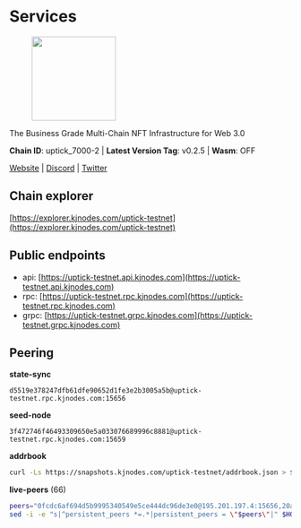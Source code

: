 # Services

<figure><img src="https://raw.githubusercontent.com/kj89/testnet_manuals/main/pingpub/logos/uptick.png" width="150" alt=""><figcaption></figcaption></figure>

The Business Grade Multi-Chain NFT Infrastructure for Web 3.0

**Chain ID**: uptick_7000-2 | **Latest Version Tag**: v0.2.5 | **Wasm**: OFF

[Website](https://uptick.network) | [Discord](https://discord.gg/UzeHS7fu5H) | [Twitter](https://twitter.com/uptickproject)




## Chain explorer
[https://explorer.kjnodes.com/uptick-testnet](https://explorer.kjnodes.com/uptick-testnet)

## Public endpoints

* api: [https://uptick-testnet.api.kjnodes.com](https://uptick-testnet.api.kjnodes.com)
* rpc: [https://uptick-testnet.rpc.kjnodes.com](https://uptick-testnet.rpc.kjnodes.com)
* grpc: [https://uptick-testnet.grpc.kjnodes.com](https://uptick-testnet.grpc.kjnodes.com)

## Peering

**state-sync**

```text
d5519e378247dfb61dfe90652d1fe3e2b3005a5b@uptick-testnet.rpc.kjnodes.com:15656
```

**seed-node**

```text
3f472746f46493309650e5a033076689996c8881@uptick-testnet.rpc.kjnodes.com:15659
```

**addrbook**
```bash
curl -Ls https://snapshots.kjnodes.com/uptick-testnet/addrbook.json > $HOME/.uptickd/config/addrbook.json
```

**live-peers** (66)
```bash
peers="0fcdc6af694d5b9995340549e5ce444dc96de3e0@195.201.197.4:15656,20aaf646f9c766a8b81d838554ba6e593122ed1f@46.4.122.236:36656,279a4f3f473ef5ae74ea6c55f456702a435fc95d@157.90.208.222:60656,0aee682fb3453170737149203e5c23d2e0c46058@142.132.253.112:15656,8096fef589ead4cd3a1aef83110b0241e63d5747@38.242.239.25:26656,eb5a3112a64944e2bd701ff8aa99ab95209c6310@185.198.27.110:26656,1c66685cbf5c8dc0a739eb57c896d35eb2eed17c@141.94.139.233:28656,4c062185dbf436903124fe6c2b2eea5067d7a9c4@154.12.243.0:31656,70c19420bb2d40c5a6c3466c69ead6e0877b9cc7@45.85.250.108:26656,6b5375296e81501b0db0a34a7a04f39520400214@65.108.45.200:27565,d8777278648d8fc93800692a8b96a7f104df4f9a@194.163.135.127:26656,b14b4e3a46180eccf00d816aed5338db925e2237@185.225.191.149:26656,e5da7ceb59b783f7368743a8913171e263baac57@199.175.98.113:26656,3cffe20d473b0bd4451d330da8b741b5d42dcb44@65.21.131.215:26666,d5519e378247dfb61dfe90652d1fe3e2b3005a5b@65.109.68.190:15656,5739ae6fab71ec95fb3112f4d1ea2845782fa9f7@54.92.137.6:26656,0afdeea2f014bdfc43ab6dbdf567164daf861cf4@57.128.86.31:26656,7a9b1f1ed80e854dfbf95f921c35f950f9278ea4@161.97.162.123:31656,75f90b4070eab7a20dc60974c85069389c77d89d@38.242.239.27:26656,7a4f1c0baa2ff31c02163fb658c4eb8d119193c7@95.214.52.173:26656,421955c25f58111f99c04d24a0f07810b4e585ac@173.249.14.30:31656,40ffd59440b11d63bfb8e20cfed5b36f282a06b3@154.12.238.247:31656,d6aad702ecfed6c5e76e2f25dea6b921c3cd7857@154.12.242.252:31656,94734f927b16ff91f5e45875396295d6173ca918@74.50.70.118:11574,c6ca186e2ea0202a78b357c9b2d8883e3d96613a@144.91.110.211:31656,a818920590d15226a206ec4c73b1c5c20c56a435@65.21.134.202:26666,4e8c2e2373f82308593cc7f9f0135216b0ba4882@89.117.49.66:26656,5abbfaea89f59b277e1d5f4acfac2ddfdfe1a0e1@176.57.189.212:15656,3666c65e99775b8149396fd5c781dec6a29fb13b@75.119.144.48:31656,00242af3dded97bb8380c9b9d98457ea7879e0c0@198.204.255.155:26656,967e0f06ad8b16dee6a8a6b8a48e8e5a63fdd810@178.211.139.225:7656,1da3e7446d53cdfc7f7170f7976b08964ec9b9f4@65.108.76.44:11693,18f89c33d7a070ad1dcde227f4a3dcfb435c6c7f@89.117.49.65:26656,5368bc0c12a7bfd9d69ba192b06f2be97d28e7ef@185.239.209.56:31656,ad563c8036250cb34f3e822280ead9c59c9537d3@185.239.209.124:31656,db09e85b73c4be1cab07f41422912ccad2aa5744@185.198.27.109:15656,cdb15529fb9c376047cac3d1f9ca1b64c6b885f4@178.62.66.33:26656,f30bf0eebdd10788d09d5c64132a7161d714e126@154.12.243.189:31656,d9086eecadb48fa29e0cedcffea0dac7842f82b7@89.252.21.37:26656,1cc42ab449f3e3877d8f69ad78182cf9e07c2475@75.119.159.159:29656,af5262526a0800a29a0a7194e1488a9fa62d0005@195.3.223.208:26656,8894658ec1334659869eb401b79f63cf6b0cf438@185.188.249.180:26656,b483acbcae7ccd1244f588144245e9d1124c3de5@88.99.56.200:26666,7dace139a0389ca95c5eda64ddf19a01e6d60d02@95.214.52.206:26656,0d97e3e88b7560c5169b1c69091ca2f9f22477e6@185.48.24.106:27656,4dfcdb373e4b8d121b89b779e5ca08b957afd884@194.163.180.77:31656,b724c8cb32bac64cbeb6bbde5906ecd5bb111feb@149.102.142.198:31656,706678d74e3bcc5d217eade25ca5e62d0a40b697@65.108.80.97:26656,ea3d5313e318da0b395b017a6ba7edffc1c93716@23.92.79.34:26766,1e34e47eeaaa8f78f3d866ef4ce43a1d224dcdef@185.193.66.67:31656,360c6a06c78502c918818c90d035572a1c75ec9a@178.62.64.246:26656,0105e6bcc1d69031d27817110050319446101362@65.108.197.178:31656,7849e4320385434b0828a3e0206a3b69767393f6@65.109.91.227:26656,c7494393eefd3e7e87a49884f5a8bdbe74e552d5@178.217.167.141:26656,3705a9bb4fea7f69e8ae08a8ca143101038beba9@194.163.174.44:36656,d0938452e1d0fd039232c4247076634a01f601e5@83.171.249.159:31656,0afb5ce897e69eec34fb32bf87f4a2f93f79e0b3@65.109.65.210:30656,f296bfda3c0c3f46059c89d3ee02f3f11d95d00b@162.55.234.70:55056,b189effc06de1413016a5f37c904d6c68290107a@135.181.16.252:28656,2c952455a0e425081b54855091ab84c1fe73c4bc@65.108.231.124:10656,b9d3fe835ded0b93c39befad43fb3c4964ae740f@91.195.101.100:26656,96a2fd192db329ff9df3f44569f0fe452ea9f19e@65.108.232.110:15656,2298edffe9306e4d9370233c1d29dab567829095@144.91.78.28:26656,07df6fd3f41c4bda761931831439ab248eb3dae4@91.223.3.190:55056,bfc2be7e459b947973a15a01055cad86ad34f35c@185.163.127.24:15656,f97a75fb69d3a5fe893dca7c8d238ccc0bd66a8f@94.23.23.189:6969"
sed -i -e "s|^persistent_peers *=.*|persistent_peers = \"$peers\"|" $HOME/.uptickd/config/config.toml
```
